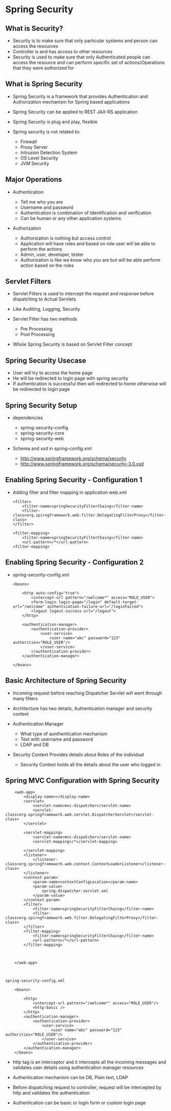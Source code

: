 # Spring Security


## What is Security?

-	Security is to make sure that only particular systems and person can access the resources
-	Controller is and has access to other resources
-	Security is used to make sure that only Authenticated people can access the resource and can perform specific set of actions/Operations that they were authorized for


## What is Spring Security

-	Spring Security is a framework that provides Authentication and Authorization mechanism for Spring based applications
-	Spring Security can be applied to REST JAX-RS application
-	Spring Security is plug and play, flexible 
-	Spring security is not related to:

	-	Firewall
	-	Proxy Server
	-	Intrusion Detection System
	-	OS Level Security
	-	JVM Security
	
	
## Major Operations

-	Authentication
	-	Tell me who you are
	-	Username and password
	-	Authentication is combination of Identification and verification
	-	Can be human or any other application systems

-	Authorization 

	-	Authorization is nothing but access control
	-	Application will have roles and based on role user will be able to perform the actions
	-	Admin, user, developer, tester
	-	Authorization is like we know who you are but will be able perform action based on the roles
	

## Servlet Filters

-	Servlet Filters is used to intercept the request and response before dispatching to Actual Servlets 
-	Like Auditing, Logging, Security
-	Servlet Filter has two methods 

	-	Pre Processing
	-	Post Processing

-	Whole Spring Security is based on Servlet Filter concept


## Spring Security Usecase

-	User will try to access the home page
-	He will be redirected to login page with spring security
-	If authentication is successful then will redirected to home otherwise will be redirected to login page

## Spring Security Setup

-	dependencies
	-	spring-security-config
	-	spring-security-core
	-	spring-security-web
	
-	Schema and xsd in spring-config.xml

	-	http://www.springframework.org/schema/security
	-	http://www.springframework.org/schema/security-3.0.xsd
	

	
## Enabling Spring Security - Configuration 1

-	Adding filter and filter mapping in application web.xml
	
		<filter>
			<filter-name>springSecurityFilterChaing</filter-name>
			<filter-class>org.spirngframework.web.filter.DelegatingFilterProxy</filter-class>
		</filter>

		<filter-mapping>
			<filter-name>springSecurityFilterChaing</filter-name>
			<url-pattern>/*</url-pattern>
		<filter-mapping>


## Enabling Spring Security - Configuration 2

-	spring-security-config.xml
		
		<beans>
			
			<http auto-config="true">
				<intercept-url pattern="/welcome*" access="ROLE_USER">
				<form-login login-page="/login" default-target-url="/welcome" authentication-failure-url="/loginFailed">
				<logout logout-success-url="/logout">
			</http>
			
			<authentication-manager>
				<authentication-provider>
					<user-service>
						<user name="abc" password="123" authorities="ROLE_USER"/>
					</user-service>
				</authentication-provider>
			</authentication-manager>
			
		</beans>
	

## 	Basic Architecture of Spring Security

-	Incoming request before reaching Dispatcher Servlet will went through many filters
-	Architecture has two details, Authentication manager and security context
-	Authentication Manager 

	-	What type of aunthentication mechanism 
	-	Text with username and password
	-	LDAP and DB
	
-	Security Context Provides details about Roles of the individual 
	-	Security Context holds all the details about the user who logged in
	
## Spring MVC Configuration with Spring Security


		<web-app>
			<display-name></display-name>
			<servlet>
				<servlet-name>mvc-dispatcher</servlet-name>
				<servlet-class>org.springframework.web.servlet.DispatcherServlet</servlet-class>
			</servlet>
			
			<servlet-mapping>
				<servlet-name>mvc-dispatcher</servlet-name>
				<servlet-mapping>/*</servlet-mapping>
			
			</servlet-mapping>
			<listener>	
				</listener-class>org.springframework.web.context.ContextLoaderListener</listener-class>
			</listener>
			<context-param>
				<param-name>contextConfigLocation</param-name>
				<param-value>
					spring-dispatcher-servlet.xml
				</param-value>
			</context-param>
			<filter>
				<filter-name>springSecurityFilterChaing</filter-name>
				<filter-class>org.spirngframework.web.filter.DelegatingFilterProxy</filter-class>
			</filter>
			<filter-mapping>
				<filter-name>springSecurityFilterChaing</filter-name>
				<url-pattern>/*</url-pattern>
			</filter-mapping>
			
			
			
		</web-app>
		
		
		
	spring-security-config.xml
	
		<beans>
		
			<http>
				<intercept-url pattern="/welcome*" access="ROLE_USER"/>
				<http-basic />
			</http>
			<authentication-manager>
				<authentication-provider>
					<user-service>
						<user name="abc" password="123" authorities="ROLE_USER"/>
					</user-service>
				</authentication-provider>
			</authentication-manager>
		</beans>

-	http tag is an interceptor and it intercepts all the incoming messages and validates user details using authentication manager resources
-	Authentication mechanism can be DB, Plain text, LDAP
-	Before dispatching request to controller, request will be intercepted by http and validates the authentication
-	Authentication can be basic or login form or custom login page
	
	<http>
		<intercept-url pattern="/welcome*" access="ROLE_USER"/>
		<http-basic />
	</http>
	
	<http>
		<intercept-url pattern="/welcome*" access="ROLE_USER"/>
		<form-login />
		<logout logout-success-url="/home"/>
	</http>

	
	<http auto-config="true">
		<intercept-url pattern="/welcome*" access="ROLE_USER">
		<form-login login-page="/login" default-target-url="/welcome" authentication-failure-url="/loginFailed" />
		<logout logout-success-url="/logout" />
	</http>























